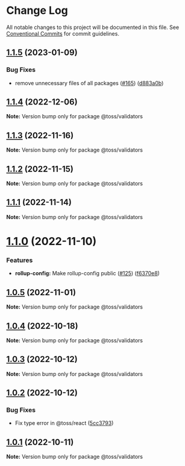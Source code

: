 # Change Log

All notable changes to this project will be documented in this file.
See [Conventional Commits](https://conventionalcommits.org) for commit guidelines.

## [1.1.5](https://github.com/toss/slash/compare/@toss/validators@1.1.4...@toss/validators@1.1.5) (2023-01-09)


### Bug Fixes

* remove unnecessary files of all packages ([#165](https://github.com/toss/slash/issues/165)) ([d883a0b](https://github.com/toss/slash/commit/d883a0b2aebdbc2ca39c67902cec754c63921dfe))





## [1.1.4](https://github.com/toss/slash/compare/@toss/validators@1.1.3...@toss/validators@1.1.4) (2022-12-06)

**Note:** Version bump only for package @toss/validators





## [1.1.3](https://github.com/toss/slash/compare/@toss/validators@1.1.2...@toss/validators@1.1.3) (2022-11-16)

**Note:** Version bump only for package @toss/validators





## [1.1.2](https://github.com/toss/slash/compare/@toss/validators@1.1.1...@toss/validators@1.1.2) (2022-11-15)

**Note:** Version bump only for package @toss/validators





## [1.1.1](https://github.com/toss/slash/compare/@toss/validators@1.1.0...@toss/validators@1.1.1) (2022-11-14)

**Note:** Version bump only for package @toss/validators





# [1.1.0](https://github.com/toss/slash/compare/@toss/validators@1.0.5...@toss/validators@1.1.0) (2022-11-10)


### Features

* **rollup-config:** Make rollup-config public ([#125](https://github.com/toss/slash/issues/125)) ([f6370e8](https://github.com/toss/slash/commit/f6370e8c4b0fa926e923b518c26b7071ee0e53da))





## [1.0.5](https://github.com/toss/slash/compare/@toss/validators@1.0.4...@toss/validators@1.0.5) (2022-11-01)

**Note:** Version bump only for package @toss/validators





## [1.0.4](https://github.com/toss/slash/compare/@toss/validators@1.0.3...@toss/validators@1.0.4) (2022-10-18)

**Note:** Version bump only for package @toss/validators





## [1.0.3](https://github.com/toss/slash/compare/@toss/validators@1.0.2...@toss/validators@1.0.3) (2022-10-12)

**Note:** Version bump only for package @toss/validators





## [1.0.2](https://github.com/toss/slash/compare/@toss/validators@1.0.1...@toss/validators@1.0.2) (2022-10-12)


### Bug Fixes

* Fix type error in @toss/react ([5cc3793](https://github.com/toss/slash/commit/5cc37936e8739204f32f9f50ee61570b758343f8))





## [1.0.1](https://github.com/toss/slash/compare/@toss/validators@1.0.0...@toss/validators@1.0.1) (2022-10-11)

**Note:** Version bump only for package @toss/validators
